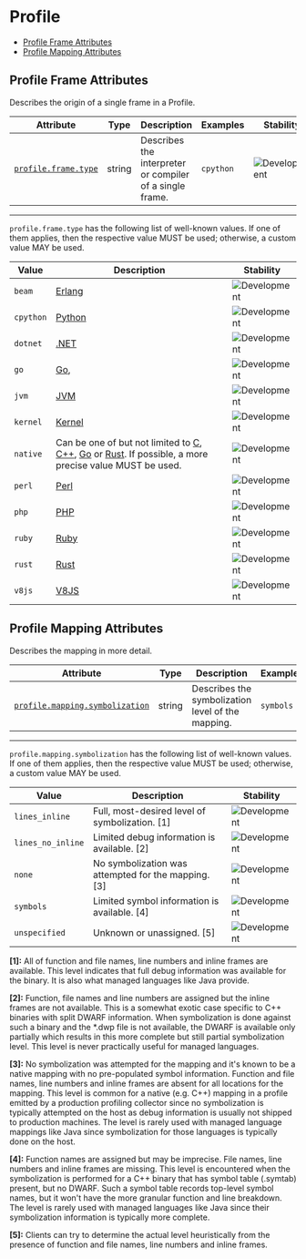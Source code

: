 <!-- NOTE: THIS FILE IS AUTOGENERATED. DO NOT EDIT BY HAND. -->
<!-- see templates/registry/markdown/attribute_namespace.md.j2 -->

# Profile

- [Profile Frame Attributes](#profile-frame-attributes)
- [Profile Mapping Attributes](#profile-mapping-attributes)

## Profile Frame Attributes

Describes the origin of a single frame in a Profile.

| Attribute | Type | Description | Examples | Stability |
|---|---|---|---|---|
| <a id="profile-frame-type" href="#profile-frame-type">`profile.frame.type`</a> | string | Describes the interpreter or compiler of a single frame. | `cpython` | ![Development](https://img.shields.io/badge/-development-blue) |

---

`profile.frame.type` has the following list of well-known values. If one of them applies, then the respective value MUST be used; otherwise, a custom value MAY be used.

| Value  | Description | Stability |
|---|---|---|
| `beam` | [Erlang](https://en.wikipedia.org/wiki/BEAM_(Erlang_virtual_machine)) | ![Development](https://img.shields.io/badge/-development-blue) |
| `cpython` | [Python](https://wikipedia.org/wiki/Python_(programming_language)) | ![Development](https://img.shields.io/badge/-development-blue) |
| `dotnet` | [.NET](https://wikipedia.org/wiki/.NET) | ![Development](https://img.shields.io/badge/-development-blue) |
| `go` | [Go](https://wikipedia.org/wiki/Go_(programming_language)), | ![Development](https://img.shields.io/badge/-development-blue) |
| `jvm` | [JVM](https://wikipedia.org/wiki/Java_virtual_machine) | ![Development](https://img.shields.io/badge/-development-blue) |
| `kernel` | [Kernel](https://wikipedia.org/wiki/Kernel_(operating_system)) | ![Development](https://img.shields.io/badge/-development-blue) |
| `native` | Can be one of but not limited to [C](https://wikipedia.org/wiki/C_(programming_language)), [C++](https://wikipedia.org/wiki/C%2B%2B), [Go](https://wikipedia.org/wiki/Go_(programming_language)) or [Rust](https://wikipedia.org/wiki/Rust_(programming_language)). If possible, a more precise value MUST be used. | ![Development](https://img.shields.io/badge/-development-blue) |
| `perl` | [Perl](https://wikipedia.org/wiki/Perl) | ![Development](https://img.shields.io/badge/-development-blue) |
| `php` | [PHP](https://wikipedia.org/wiki/PHP) | ![Development](https://img.shields.io/badge/-development-blue) |
| `ruby` | [Ruby](https://wikipedia.org/wiki/Ruby_(programming_language)) | ![Development](https://img.shields.io/badge/-development-blue) |
| `rust` | [Rust](https://wikipedia.org/wiki/Rust_(programming_language)) | ![Development](https://img.shields.io/badge/-development-blue) |
| `v8js` | [V8JS](https://wikipedia.org/wiki/V8_(JavaScript_engine)) | ![Development](https://img.shields.io/badge/-development-blue) |

## Profile Mapping Attributes

Describes the mapping in more detail.

| Attribute | Type | Description | Examples | Stability |
|---|---|---|---|---|
| <a id="profile-mapping-symbolization" href="#profile-mapping-symbolization">`profile.mapping.symbolization`</a> | string | Describes the symbolization level of the mapping. | `symbols` | ![Development](https://img.shields.io/badge/-development-blue) |

---

`profile.mapping.symbolization` has the following list of well-known values. If one of them applies, then the respective value MUST be used; otherwise, a custom value MAY be used.

| Value  | Description | Stability |
|---|---|---|
| `lines_inline` | Full, most-desired level of symbolization. [1] | ![Development](https://img.shields.io/badge/-development-blue) |
| `lines_no_inline` | Limited debug information is available. [2] | ![Development](https://img.shields.io/badge/-development-blue) |
| `none` | No symbolization was attempted for the mapping. [3] | ![Development](https://img.shields.io/badge/-development-blue) |
| `symbols` | Limited symbol information is available. [4] | ![Development](https://img.shields.io/badge/-development-blue) |
| `unspecified` | Unknown or unassigned. [5] | ![Development](https://img.shields.io/badge/-development-blue) |

**[1]:** All of function and file names, line numbers and inline frames are
available. This level indicates that full debug information was
available for the binary. It is also what managed languages like
Java provide.

**[2]:** Function, file names and line numbers are assigned but the inline
frames are not available.
This is a somewhat exotic case specific to C++ binaries with split DWARF
information. When symbolization is done against such a binary and the *.dwp
file is not available, the DWARF is available only partially which results
in this more complete but still partial symbolization level.
This level is never practically useful for managed languages.

**[3]:** No symbolization was attempted for the mapping and it's known to be a
native mapping with no pre-populated symbol information. Function and file
names, line numbers and inline frames are absent for all locations for the
mapping.
This level is common for a native (e.g. C++) mapping in a profile emitted
by a production profiling collector since no symbolization is typically
attempted on the host as debug information is usually not shipped to
production machines.
The level is rarely used with managed language mappings like Java since
symbolization for those languages is typically done on the host.

**[4]:** Function names are assigned but may be imprecise. File names, line numbers
and inline frames are missing.
This level is encountered when the symbolization is performed for a C++
binary that has symbol table (.symtab) present, but no DWARF. Such a symbol
table records top-level symbol names, but it won't have the more granular
function and line breakdown.
The level is rarely used with managed languages like Java since their
symbolization information is typically more complete.

**[5]:** Clients can try to determine the actual level heuristically from
the presence of function and file names, line numbers and inline
frames.

